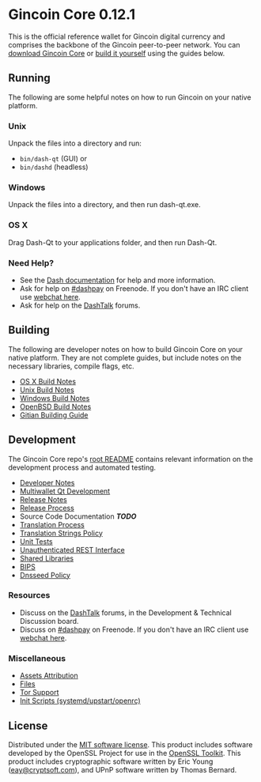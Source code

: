 Gincoin Core 0.12.1
=====================

This is the official reference wallet for Gincoin digital currency and comprises the backbone of the Gincoin peer-to-peer network. You can [download Gincoin Core](https://www.dash.org/downloads/) or [build it yourself](#building) using the guides below.

Running
---------------------
The following are some helpful notes on how to run Gincoin on your native platform.

### Unix

Unpack the files into a directory and run:

- `bin/dash-qt` (GUI) or
- `bin/dashd` (headless)

### Windows

Unpack the files into a directory, and then run dash-qt.exe.

### OS X

Drag Dash-Qt to your applications folder, and then run Dash-Qt.

### Need Help?

* See the [Dash documentation](https://dashpay.atlassian.net/wiki/display/DOC)
for help and more information.
* Ask for help on [#dashpay](http://webchat.freenode.net?channels=dashpay) on Freenode. If you don't have an IRC client use [webchat here](http://webchat.freenode.net?channels=dashpay).
* Ask for help on the [DashTalk](https://dashtalk.org/) forums.

Building
---------------------
The following are developer notes on how to build Gincoin Core on your native platform. They are not complete guides, but include notes on the necessary libraries, compile flags, etc.

- [OS X Build Notes](build-osx.md)
- [Unix Build Notes](build-unix.md)
- [Windows Build Notes](build-windows.md)
- [OpenBSD Build Notes](build-openbsd.md)
- [Gitian Building Guide](gitian-building.md)

Development
---------------------
The Gincoin Core repo's [root README](/README.md) contains relevant information on the development process and automated testing.

- [Developer Notes](developer-notes.md)
- [Multiwallet Qt Development](multiwallet-qt.md)
- [Release Notes](release-notes.md)
- [Release Process](release-process.md)
- Source Code Documentation ***TODO***
- [Translation Process](translation_process.md)
- [Translation Strings Policy](translation_strings_policy.md)
- [Unit Tests](unit-tests.md)
- [Unauthenticated REST Interface](REST-interface.md)
- [Shared Libraries](shared-libraries.md)
- [BIPS](bips.md)
- [Dnsseed Policy](dnsseed-policy.md)

### Resources
* Discuss on the [DashTalk](https://dashtalk.org/) forums, in the Development & Technical Discussion board.
* Discuss on [#dashpay](http://webchat.freenode.net/?channels=dashpay) on Freenode. If you don't have an IRC client use [webchat here](http://webchat.freenode.net/?channels=dashpay).

### Miscellaneous
- [Assets Attribution](assets-attribution.md)
- [Files](files.md)
- [Tor Support](tor.md)
- [Init Scripts (systemd/upstart/openrc)](init.md)

License
---------------------
Distributed under the [MIT software license](http://www.opensource.org/licenses/mit-license.php).
This product includes software developed by the OpenSSL Project for use in the [OpenSSL Toolkit](https://www.openssl.org/). This product includes
cryptographic software written by Eric Young ([eay@cryptsoft.com](mailto:eay@cryptsoft.com)), and UPnP software written by Thomas Bernard.
